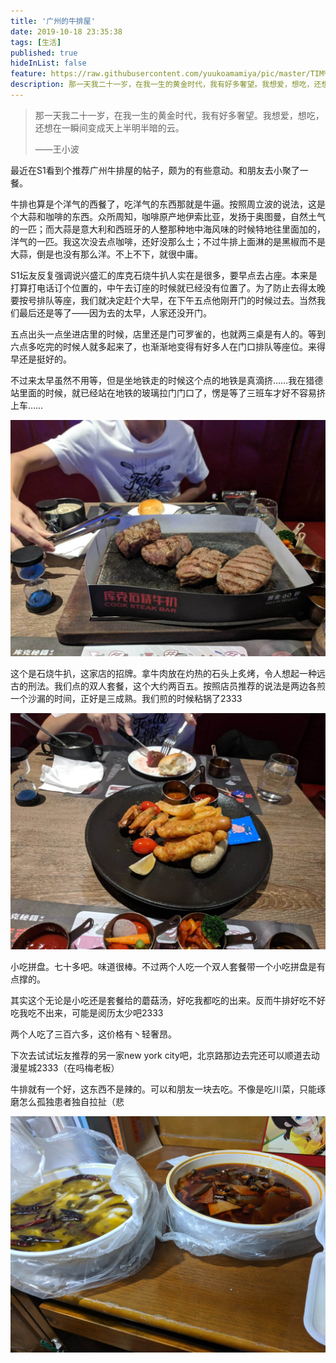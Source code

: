 ```yaml
---
title: '广州的牛排屋'
date: 2019-10-18 23:35:38
tags: [生活]
published: true
hideInList: false
feature: https://raw.githubusercontent.com/yuukoamamiya/pic/master/TIM%E5%9B%BE%E7%89%8720191018212515.jpg
description: 那一天我二十一岁，在我一生的黄金时代，我有好多奢望。我想爱，想吃，还想在一瞬间变成天上半明半暗的云。
---
```

> 那一天我二十一岁，在我一生的黄金时代，我有好多奢望。我想爱，想吃，还想在一瞬间变成天上半明半暗的云。 
>
> ——王小波

<!-- more -->

最近在S1看到个推荐广州牛排屋的帖子，颇为的有些意动。和朋友去小聚了一餐。

牛排也算是个洋气的西餐了，吃洋气的东西那就是牛逼。按照周立波的说法，这是个大蒜和咖啡的东西。众所周知，咖啡原产地伊索比亚，发扬于奥图曼，自然土气的一匹；而大蒜是意大利和西班牙的人整那种地中海风味的时候特地往里面加的，洋气的一匹。我这次没去点咖啡，还好没那么土；不过牛排上面淋的是黑椒而不是大蒜，倒是也没有那么洋。不上不下，就很中庸。

S1坛友反复强调说兴盛汇的库克石烧牛扒人实在是很多，要早点去占座。本来是打算打电话订个位置的，中午去订座的时候就已经没有位置了。为了防止去得太晚要按号排队等座，我们就决定赶个大早，在下午五点他刚开门的时候过去。当然我们最后还是等了——因为去的太早，人家还没开门。

五点出头一点坐进店里的时候，店里还是门可罗雀的，也就两三桌是有人的。等到六点多吃完的时候人就多起来了，也渐渐地变得有好多人在门口排队等座位。来得早还是挺好的。

不过来太早虽然不用等，但是坐地铁走的时候这个点的地铁是真滴挤……我在猎德站里面的时候，就已经站在地铁的玻璃拉门门口了，愣是等了三班车才好不容易挤上车……

<img src="https://raw.githubusercontent.com/yuukoamamiya/pic/master/TIM%E5%9B%BE%E7%89%8720191018212515.jpg"/>

这个是石烧牛扒，这家店的招牌。拿牛肉放在灼热的石头上炙烤，令人想起一种远古的刑法。我们点的双人套餐，这个大约两百五。按照店员推荐的说法是两边各煎一个沙漏的时间，正好是三成熟。我们煎的时候粘锅了2333

<img src="https://raw.githubusercontent.com/yuukoamamiya/pic/master/TIM%E5%9B%BE%E7%89%8720191018212519.jpg"/>

小吃拼盘。七十多吧。味道很棒。不过两个人吃一个双人套餐带一个小吃拼盘是有点撑的。

其实这个无论是小吃还是套餐给的蘑菇汤，好吃我都吃的出来。反而牛排好吃不好吃我吃不出来，可能是阅历太少吧2333

两个人吃了三百六多，这价格有丶轻奢昂。

下次去试试坛友推荐的另一家new york city吧，北京路那边去完还可以顺道去动漫星城2333（在吗梅老板）

牛排就有一个好，这东西不是辣的。可以和朋友一块去吃。不像是吃川菜，只能琢磨怎么孤独患者独自拉扯（悲

<img src="https://raw.githubusercontent.com/yuukoamamiya/pic/master/IMG_20191017_183450(1).jpg"/>
